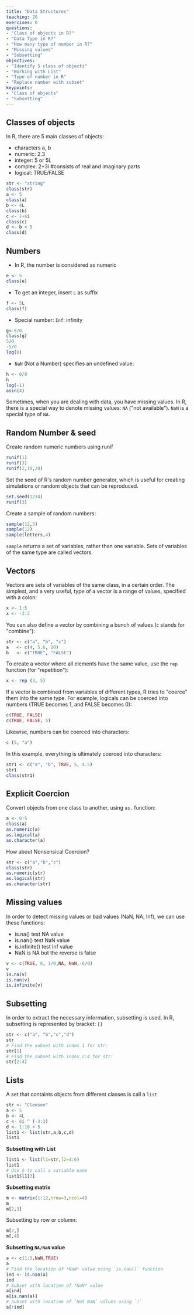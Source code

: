```yaml
---
title: "Data Structures"
teaching: 20
exercises: 0
questions:
- "Class of objects in R?"
- "Data Type in R?"
- "How many type of number in R?"
- "Missing values"
- "Subsetting"
objectives:
- "Identify 5 class of objects"
- "Working with List"
- "Type of number in R"
- "Replace number with subset"
keypoints:
- "Class of objects"
- "Subsetting" 
---
```


## Classes of objects
In R, there are 5 main classes of objects:
* characters a, b
* numeric: 2.3
* integer: 5 or 5L
* complex: 2+3i #consists of real and imaginary parts
* logical: TRUE/FALSE

```r
str <- "string"
class(str)
a <- 5
class(a)
b <- 4L
class(b)
c <- 1+6i 
class(c)
d <- b < 5
class(d)
```

## Numbers
* In R, the number is considered as numeric
```r
e <- 5
class(e)
```
* To get an integer, insert `L` as suffix
```r
f <- 5L
class(f)
```
* Special number: `Inf`: infinity
```r
g<-5/0
class(g)
5/0
-5/0
log(0)
```
* `NaN` (Not a Number) specifies an undefined value:
```r
h <- 0/0
h
log(-1)
asin(4)
```
Sometimes, when you are dealing with data, you have missing values. In R, there is a special way to denote missing values: `NA` ("not available"). `NaN` is a special type of `NA`.

## Random Number & seed
Create random numeric numbers using runif
```r
runif(1)
runif(3)
runif(2,10,20)
```

Set the seed of R's random number generator, which is useful for creating simulations or random objects that can be reproduced.
```r
set.seed(1234)
runif(3)
```

Create a sample of random numbers: 
```r
sample(12,5)
sample(12)
sample(letters,4)
```
`sample` returns a set of variables, rather than one variable. Sets of variables of the same type are called vectors.


## Vectors
Vectors are sets of variables of the same class, in a certain order. The simplest, and a very useful, type of a vector is a range of values, specified with a colon:

```r
x <- 1:5
x <- -3:3
```
You can also define a vector by combining a bunch of values (`c` stands for "combine"):

```r
str <- c("a", "b", "c")
a   <- c(4, 5.6, 20)
b   <- c("TRUE", "FALSE")
```

To create a vector where all elements have the same value, use the `rep` function (for "repetition"):
```r
x <- rep (3, 5)
```

If a vector is combined from variables of different types, R tries to "coerce" them into the same type. For example, logicals can be coerced into numbers (TRUE becomes 1, and FALSE becomes 0):

```r
c(TRUE, FALSE)
c(TRUE, FALSE, 5)
```

Likewise, numbers can be coerced into characters:

```r
c (5, "a")
```
In this example, everything is ultimately coerced into characters:

```r
str1 <- c("a", "b", TRUE, 5, 4.5)
str1
class(str1)
```

## Explicit Coercion
Convert objects from one class to another, using `as.` function:
```r
a <- 0:5
class(a)
as.numeric(a)
as.logical(a)
as.character(a)
```
How about Nonsensical Coercion?
```r
str <- c("a","b","c")
class(str)
as.numeric(str)
as.logical(str)
as.character(str)
```

## Missing values
In order to detect missing values or bad values (NaN, NA, Inf), we can use these functions:
* is.na() test NA value
* is.nan() test NaN value
* is.infinite() test Inf value
* NaN is NA but the reverse is false
```r
v <- c(TRUE, 6, 1/0,NA, NaN,-6/0)
v
is.na(v)
is.nan(v)
is.infinite(v)
```







## Subsetting

In order to extract the necessary information, subsetting is used.
In R, subsetting is represented by bracket: `[]`

```r
str <- c("a", "b","c","d")
str
# Find the subset with index 1 for str:
str[1]
# Find the subset with index 2:4 for str:
str[2:4]
```

## Lists
A set that containts objects from different classes is call a `list`

```r
str <- "Clemson"
a <- 5
b <- 4L
c <- 6i ^ (-3:3)
d <- 1:10 < 5
list1 <- list(str,a,b,c,d)
list1
```


**Subsetting with List**
```r
list1 <- list(l1=str,l2=4:6)
list1
# Use $ to call a variable name
list1$l1[3]
```

**Subsetting matrix**
```r
m <- matrix(1:12,nrow=3,ncol=4)
m
m[2,3]
```
Subsetting by row or column:
```r
m[2,]
m[,4]
```

**Subsetting `NA/NaN` value**
```r
a <- c(1:5,NaN,TRUE)
a
# Find the location of *NaN* value using `is.nan()` function
ind <- is.nan(a)
ind
# Subset with location of *NaN* value
a[ind]
a[is.nan(a)]
# Subset with location of `Not NaN` values using `!`
a[!ind]
```



